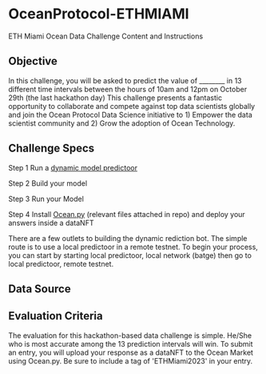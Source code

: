 # OceanProtocol-ETHMIAMI
ETH Miami Ocean Data Challenge Content and Instructions 


## Objective 
In this challenge, you will be asked to predict the value of ________ in 13 different time intervals between the hours of 10am and 12pm on October 29th (the last hackathon day)
This challenge presents a fantastic opportunity to collaborate and compete against top data scientists globally and join the Ocean Protocol Data Science initiative to 1) Empower the data scientist community and 2) Grow the adoption of Ocean Technology.

## Challenge Specs
Step 1 Run a [dynamic model predictoor](https://github.com/nickscavuzzo33/OceanProtocol-ETHMIAMI/blob/main/dynamic-model%20.md)

Step 2 Build your model 

Step 3 Run your Model 

Step 4 Install [Ocean.py](https://github.com/nickscavuzzo33/OceanProtocol-ETHMIAMI/blob/main/installoceanpy.md) (relevant files attached in repo) and deploy your answers inside a dataNFT

There are a few outlets to building the dynamic rediction bot. The simple route is to use a local predictoor in a remote testnet. To begin your process, you can start by starting local predictoor, local network (batge) then go to local predictoor, remote testnet. 



## Data Source 


## Evaluation Criteria 
The evaluation for this hackathon-based data challenge is simple. He/She who is most accurate among the 13 prediction intervals will win. To submit an entry, you will upload your response as a dataNFT to the Ocean Market using Ocean.py. Be sure to include a tag of 'ETHMiami2023' in your entry.
